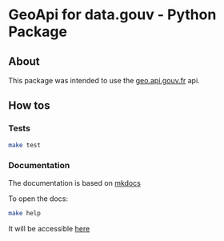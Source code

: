 # GeoApi for data.gouv - Python Package

## About

This package was intended to use the [geo.api.gouv.fr](https://geo.api.gouv.fr/) api.
## How tos

### Tests

``` bash
make test
```

### Documentation

The documentation is based on [mkdocs](https://www.mkdocs.org/)

To open the docs:

``` bash
make help
```

It will be accessible [here](http://127.0.0.1:9999/)
